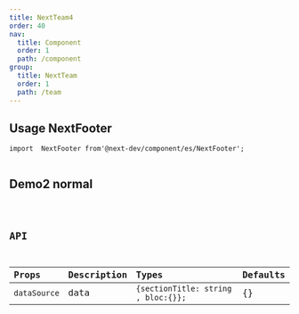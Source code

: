```yaml
---
title: NextTeam4
order: 40
nav:
  title: Component
  order: 1
  path: /component
group:
  title: NextTeam
  order: 1
  path: /team
---
```


## Usage NextFooter

```tsx |pure
import  NextFooter from'@next-dev/component/es/NextFooter'; 


```

## Demo2 normal

<code src="../../demos/NextTeam/NextTeam4.tsx" />

## API

| Props | Description                                             | Types  | Defaults |
| :---- | :------------------------------------------------------ | :----- | :------- |
| `dataSource`  | data   |  `{sectionTitle: string , bloc:{}};` | {} |
